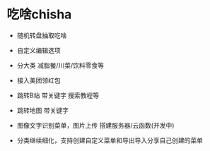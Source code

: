 # 吃啥chisha

* 随机转盘抽取吃啥
* 自定义编辑选项
* 分大类 减脂餐/川菜/饮料零食等
* 接入美团领红包
* 跳转B站 带关键字 搜索教程等
* 跳转地图 带关键字

* 图像文字识别菜单，图片上传 搭建服务器/云函数(开发中)
* 分类继续细化，支持创建自定义菜单和导出导入分享自己创建的菜单